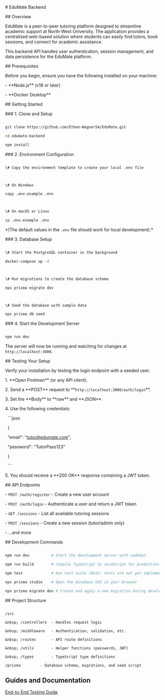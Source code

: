 \# EduMate Backend



\## Overview



EduMate is a peer-to-peer tutoring platform designed to streamline academic support at North-West University. The application provides a centralized web-based solution where students can easily find tutors, book sessions, and connect for academic assistance.



This backend API handles user authentication, session management, and data persistence for the EduMate platform.



\## Prerequisites



Before you begin, ensure you have the following installed on your machine:



\- \*\*Node.js\*\* (v18 or later)

\- \*\*Docker Desktop\*\*



\## Getting Started



\### 1. Clone and Setup



```bash

git clone https://github.com/Ethan-Wagner54/EduMate.git

cd edumate-backend

npm install

```



\### 2. Environment Configuration



```bash

\# Copy the environment template to create your local .env file



\# On Windows

copy .env.example .env



\# On macOS or Linux

cp .env.example .env

```



\*(The default values in the `.env` file should work for local development).\*



\### 3. Database Setup



```bash

\# Start the PostgreSQL container in the background

docker-compose up -d



\# Run migrations to create the database schema

npx prisma migrate dev



\# Seed the database with sample data

npx prisma db seed

```



\### 4. Start the Development Server



```bash

npm run dev

```



The server will now be running and watching for changes at `http://localhost:3000`.



\## Testing Your Setup



Verify your installation by testing the login endpoint with a seeded user.



1\. \*\*Open Postman\*\* (or any API client).

2\. Send a \*\*POST\*\* request to \*\*`http://localhost:3000/auth/login`\*\*.

3\. Set the \*\*Body\*\* to \*\*raw\*\* and \*\*JSON\*\*.

4\. Use the following credentials:

&nbsp;  ```json

&nbsp;  {

&nbsp;    "email": "tutor@edumate.com",

&nbsp;    "password": "TutorPass123"

&nbsp;  }

&nbsp;  ```

5\. You should receive a \*\*200 OK\*\* response containing a JWT token.



\## API Endpoints



\- `POST /auth/register` - Create a new user account

\- `POST /auth/login` - Authenticate a user and return a JWT token

\- `GET /sessions` - List all available tutoring sessions

\- `POST /sessions` - Create a new session (tutor/admin only)

\- ...and more



\## Development Commands



```bash

npm run dev          # Start the development server with nodemon

npm run build        # Compile TypeScript to JavaScript for production

npm test             # Run test suite (Note: tests are not yet implemented)

npx prisma studio    # Open the database GUI in your browser

npx prisma migrate dev # Create and apply a new migration during development

```



\## Project Structure



```

/src

&nbsp; /controllers  - Handles request logic

&nbsp; /middleware   - Authentication, validation, etc.

&nbsp; /routes       - API route definitions

&nbsp; /utils        - Helper functions (passwords, JWT)

&nbsp; /types        - TypeScript type definitions

/prisma         - Database schema, migrations, and seed script

```

## Guides and Documentation
[End-to-End Testing Guide](./docs/API_Testing_Guide.md)

